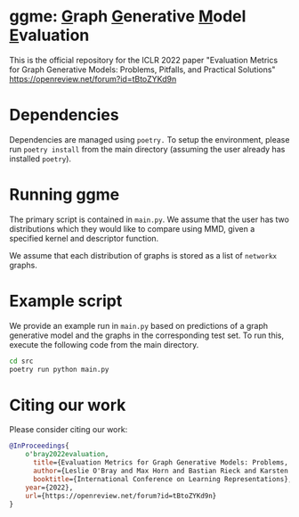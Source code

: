 # ggme: <u>G</u>raph <u>G</u>enerative <u>M</u>odel <u>E</u>valuation
This is the official repository for the ICLR 2022 paper "Evaluation Metrics for Graph Generative Models: Problems, Pitfalls, and Practical Solutions" https://openreview.net/forum?id=tBtoZYKd9n

# Dependencies

Dependencies are managed using `poetry.` To setup the environment,
please run `poetry install` from the main directory (assuming the user
already has installed `poetry`).

# Running ggme

The primary script is contained in `main.py`. We assume that the user
has two distributions which they would like to compare using MMD, given
a specified kernel and descriptor function. 

We assume that each distribution of graphs is stored as a list of `networkx`
graphs. 

# Example script  

We provide an example run in `main.py` based on predictions of a graph
generative model and the graphs in the corresponding test set. To run
this, execute the following code from the main directory.

```bash  
cd src
poetry run python main.py
```

# Citing our work

Please consider citing our work: 

```bibtex
@InProceedings{
    o'bray2022evaluation,
	  title={Evaluation Metrics for Graph Generative Models: Problems, Pitfalls, and Practical Solutions},
	  author={Leslie O'Bray and Max Horn and Bastian Rieck and Karsten Borgwardt},
	  booktitle={International Conference on Learning Representations},
    year={2022},
    url={https://openreview.net/forum?id=tBtoZYKd9n}
}
```
